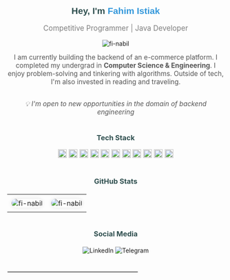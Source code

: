 <!-- Main Title Section -->
<h2 align="center" style="font-family: Arial, sans-serif; color: #2F4F4F;">
  Hey, I'm <b><a href="https://www.linkedin.com/in/fahimistiak/" style="color: #3498DB; text-decoration: none;">Fahim Istiak</a></b>
</h2>
<p align="center" style="font-size: 1.2em; color: #808080;">
  Competitive Programmer | Java Developer
</p>

<!-- Profile Views & Codeforces Badge -->
<p align="center"> 
  <img src="https://komarev.com/ghpvc/?username=fi-nabil&label=Profile%20views&color=0e75b6&style=flat" alt="fi-nabil" />
</p>

<!-- Brief Introduction -->
<p align="center" style="font-size: 1.1em; color: #555555; max-width: 800px; margin: 0 auto;">
  I am currently building the backend of an e-commerce platform. I completed my undergrad in <b>Computer Science & Engineering</b>. 
  I enjoy problem-solving and tinkering with algorithms. Outside of tech, I'm also invested in reading and traveling.
</p>

<!-- New Opportunities Section -->
<br />
<p align="center" style="font-size: 1.1em; font-style: italic; color: #555555;">
  💡 <i>I'm open to new opportunities in the domain of backend engineering</i>
</p>

<!-- Tech Stack -->
<h3 align="center" style="color: #2F4F4F; margin-top: 40px;">Tech Stack</h3>
<p align="center" style="font-size: 1.2em;">
  <img src="https://img.shields.io/badge/Java-FF4154?style=flat&labelColor=black&logo=openjdk&logoColor=FF4154" alt="Java" style="height: 20px;" />
  <img src="https://img.shields.io/badge/CPP-004283?style=flat&labelColor=black&logo=cplusplus&logoColor=004283" alt="C++" style="height: 20px;" />
  <img src="https://img.shields.io/badge/SpringBoot-4EA94B?style=flat&labelColor=black&logo=spring&logoColor=4EA94B" alt="Spring Boot" style="height: 20px;" />
  <img src="https://img.shields.io/badge/Postgres-50ABE7?style=flat&labelColor=black&logo=postgresql&logoColor=50ABE7" alt="Postgres" style="height: 20px;" />
  <img src="https://img.shields.io/badge/Thymeleaf-008000?style=flat&labelColor=black&logo=thymeleaf&logoColor=008000" alt="Thymeleaf" style="height: 20px;" />
  <img src="https://img.shields.io/badge/HTML5-E34F26?style=flat&labelColor=black&logo=html5&logoColor=E34F26" alt="HTML" style="height: 20px;" />
  <img src="https://img.shields.io/badge/CSS3-1572B6?style=flat&labelColor=black&logo=css3&logoColor=1572B6" alt="CSS3" style="height: 20px;" />
  <img src="https://img.shields.io/badge/Bootstrap-563D7C?style=flat&labelColor=black&logo=bootstrap&logoColor=563D7C" alt="Bootstrap" style="height: 20px;" />
  <img src="https://img.shields.io/badge/Angular-FF0000?style=flat&labelColor=black&logo=angular&logoColor=FF0000" alt="Angular" style="height: 20px;" />
  <img src="https://img.shields.io/badge/Linux-F0DB4F?style=flat&labelColor=black&logo=linux&logoColor=F0DB4F" alt="Linux" style="height: 20px;" />
  <img src="https://img.shields.io/badge/Github-ffffff?style=flat&labelColor=black&logo=github&logoColor=ffffff" alt="Github" style="height: 20px;" />
</p>


<!-- GitHub Stats and Top Languages -->
<h3 align="center" style="color: #2F4F4F; margin-top: 40px;">GitHub Stats</h3>
<table align="center" style="width: 80%; max-width: 900px; margin-top: 20px;">
  <tr>
    <td align="center" style="padding: 10px;">
      <img src="https://github-readme-stats.vercel.app/api?username=fi-nabil&show_icons=true&locale=en" alt="fi-nabil" style="border-radius: 10px; box-shadow: 0 0 10px rgba(0,0,0,0.1);" />
    </td>
    <td align="center" style="padding: 10px;">
      <img src="https://github-readme-stats.vercel.app/api/top-langs/?username=fi-nabil&layout=compact&theme=graywhite" alt="fi-nabil" style="border-radius: 10px; box-shadow: 0 0 10px rgba(0,0,0,0.1);" />
    </td>
  </tr>
</table>

<!-- Social Media Section -->
<h3 align="center" style="color: #2F4F4F; margin-top: 40px;">Social Media</h3>
<p align="center" style="margin-top: 20px;">
  <a href="https://www.linkedin.com/in/fahimistiak/" target="_blank" style="text-decoration: none;">
    <img src="https://img.shields.io/badge/LinkedIn-085E89?style=for-the-badge&labelColor=black&logo=linkedin&logoColor=085E89" alt="LinkedIn"/>
  </a>
  <a href="https://t.me/FI_Nabil" target="_blank" style="text-decoration: none;">
    <img src="https://img.shields.io/badge/Telegram-2EA5DB?style=for-the-badge&labelColor=black&logo=telegram&logoColor=2EA5DB" alt="Telegram"/>
  </a>
</p>

<hr style="border: 1px solid #D3D3D3; width: 60%; margin-top: 40px;">
